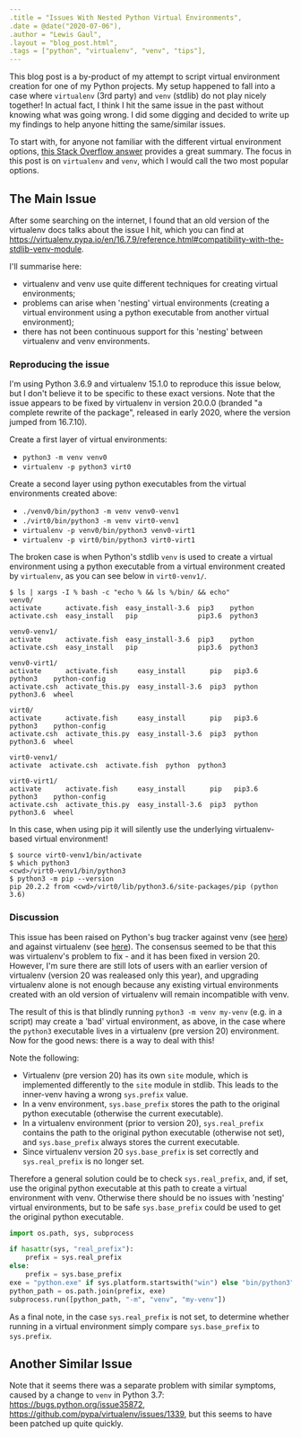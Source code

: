```yaml
---
.title = "Issues With Nested Python Virtual Environments",
.date = @date("2020-07-06"),
.author = "Lewis Gaul",
.layout = "blog_post.html",
.tags = ["python", "virtualenv", "venv", "tips"],
---
```



This blog post is a by-product of my attempt to script virtual environment creation for one of my Python projects. My setup happened to fall into a case where `virtualenv` (3rd party) and `venv` (stdlib) do not play nicely together! In actual fact, I think I hit the same issue in the past without knowing what was going wrong. I did some digging and decided to write up my findings to help anyone hitting the same/similar issues.

To start with, for anyone not familiar with the different virtual environment options, [this Stack Overflow answer](https://stackoverflow.com/a/41573588/5181656) provides a great summary. The focus in this post is on `virtualenv` and `venv`, which I would call the two most popular options.


## The Main Issue

After some searching on the internet, I found that an old version of the virtualenv docs talks about the issue I hit, which you can find at <https://virtualenv.pypa.io/en/16.7.9/reference.html#compatibility-with-the-stdlib-venv-module>.

I'll summarise here:
 - virtualenv and venv use quite different techniques for creating virtual environments;
 - problems can arise when 'nesting' virtual environments (creating a virtual environment using a python executable from another virtual environment);
 - there has not been continuous support for this 'nesting' between virtualenv and venv environments.


### Reproducing the issue

I'm using Python 3.6.9 and virtualenv 15.1.0 to reproduce this issue below, but I don't believe it to be specific to these exact versions. Note that the issue appears to be fixed by virtualenv in version 20.0.0 (branded "a complete rewrite of the package", released in early 2020, where the version jumped from 16.7.10).

Create a first layer of virtual environments:
 - `python3 -m venv venv0`
 - `virtualenv -p python3 virt0`

Create a second layer using python executables from the virtual environments created above:
 - `./venv0/bin/python3 -m venv venv0-venv1`
 - `./virt0/bin/python3 -m venv virt0-venv1`
 - `virtualenv -p venv0/bin/python3 venv0-virt1`
 - `virtualenv -p virt0/bin/python3 virt0-virt1`

The broken case is when Python's stdlib `venv` is used to create a virtual environment using a python executable from a virtual environment created by `virtualenv`, as you can see below in `virt0-venv1/`.

```
$ ls | xargs -I % bash -c "echo % && ls %/bin/ && echo"
venv0/
activate      activate.fish  easy_install-3.6  pip3    python
activate.csh  easy_install   pip               pip3.6  python3

venv0-venv1/
activate      activate.fish  easy_install-3.6  pip3    python
activate.csh  easy_install   pip               pip3.6  python3

venv0-virt1/
activate      activate.fish     easy_install      pip   pip3.6  python3    python-config
activate.csh  activate_this.py  easy_install-3.6  pip3  python  python3.6  wheel

virt0/
activate      activate.fish     easy_install      pip   pip3.6  python3    python-config
activate.csh  activate_this.py  easy_install-3.6  pip3  python  python3.6  wheel

virt0-venv1/
activate  activate.csh  activate.fish  python  python3

virt0-virt1/
activate      activate.fish     easy_install      pip   pip3.6  python3    python-config
activate.csh  activate_this.py  easy_install-3.6  pip3  python  python3.6  wheel
```

In this case, when using pip it will silently use the underlying virtualenv-based virtual environment!

```
$ source virt0-venv1/bin/activate
$ which python3
<cwd>/virt0-venv1/bin/python3
$ python3 -m pip --version
pip 20.2.2 from <cwd>/virt0/lib/python3.6/site-packages/pip (python 3.6)
```


### Discussion

This issue has been raised on Python's bug tracker against venv (see [here](https://bugs.python.org/issue30811)) and against virtualenv (see [here](https://github.com/pypa/virtualenv/issues/1095)). The consensus seemed to be that this was virtualenv's problem to fix - and it has been fixed in version 20. However, I'm sure there are still lots of users with an earlier version of virtualenv (version 20 was realeased only this year), and upgrading virtualenv alone is not enough because any existing virtual environments created with an old version of virtualenv will remain incompatible with venv.

The result of this is that blindly running `python3 -m venv my-venv` (e.g. in a script) may create a 'bad' virtual environment, as above, in the case where the `python3` executable lives in a virtualenv (pre version 20) environment. Now for the good news: there is a way to deal with this! 

Note the following:
 - Virtualenv (pre version 20) has its own `site` module, which is implemented differently to the `site` module in stdlib. This leads to the inner-venv having a wrong `sys.prefix` value.
 - In a venv environment, `sys.base_prefix` stores the path to the original python executable (otherwise the current executable).
 - In a virtualenv environment (prior to version 20), `sys.real_prefix` contains the path to the original python executable (otherwise not set), and `sys.base_prefix` always stores the current executable.
 - Since virtualenv version 20 `sys.base_prefix` is set correctly and `sys.real_prefix` is no longer set.

Therefore a general solution could be to check `sys.real_prefix`, and, if set, use the original python executable at this path to create a virtual environment with venv. Otherwise there should be no issues with 'nesting' virtual environments, but to be safe `sys.base_prefix` could be used to get the original python executable.

```python
import os.path, sys, subprocess

if hasattr(sys, "real_prefix"):
    prefix = sys.real_prefix
else:
    prefix = sys.base_prefix
exe = "python.exe" if sys.platform.startswith("win") else "bin/python3"
python_path = os.path.join(prefix, exe)
subprocess.run([python_path, "-m", "venv", "my-venv"])
```

As a final note, in the case `sys.real_prefix` is not set, to determine whether running in a virtual environment simply compare `sys.base_prefix` to `sys.prefix`.


## Another Similar Issue

Note that it seems there was a separate problem with similar symptoms, caused by a change to `venv` in Python 3.7: <https://bugs.python.org/issue35872>, <https://github.com/pypa/virtualenv/issues/1339>, but this seems to have been patched up quite quickly.
